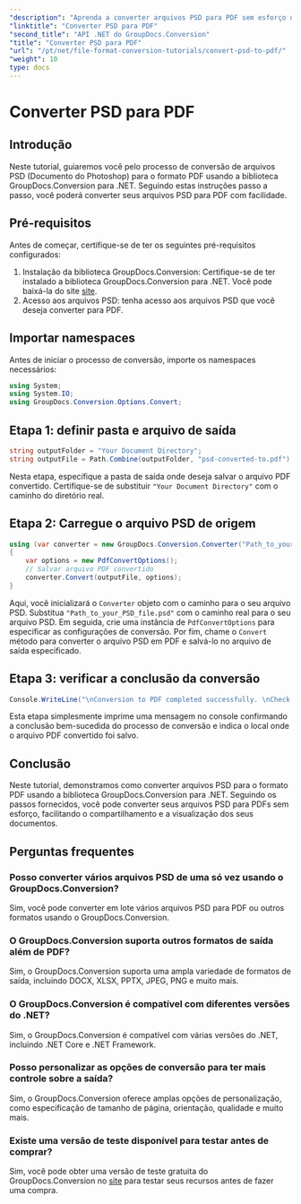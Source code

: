 ```yaml
---
"description": "Aprenda a converter arquivos PSD para PDF sem esforço usando o GroupDocs.Conversion para .NET. Siga nosso guia passo a passo."
"linktitle": "Converter PSD para PDF"
"second_title": "API .NET do GroupDocs.Conversion"
"title": "Converter PSD para PDF"
"url": "/pt/net/file-format-conversion-tutorials/convert-psd-to-pdf/"
"weight": 10
type: docs
---
```

# Converter PSD para PDF

## Introdução
Neste tutorial, guiaremos você pelo processo de conversão de arquivos PSD (Documento do Photoshop) para o formato PDF usando a biblioteca GroupDocs.Conversion para .NET. Seguindo estas instruções passo a passo, você poderá converter seus arquivos PSD para PDF com facilidade.
## Pré-requisitos
Antes de começar, certifique-se de ter os seguintes pré-requisitos configurados:
1. Instalação da biblioteca GroupDocs.Conversion: Certifique-se de ter instalado a biblioteca GroupDocs.Conversion para .NET. Você pode baixá-la do site [site](https://releases.groupdocs.com/conversion/net/).
2. Acesso aos arquivos PSD: tenha acesso aos arquivos PSD que você deseja converter para PDF.

## Importar namespaces
Antes de iniciar o processo de conversão, importe os namespaces necessários:
```csharp
using System;
using System.IO;
using GroupDocs.Conversion.Options.Convert;
```
## Etapa 1: definir pasta e arquivo de saída
```csharp
string outputFolder = "Your Document Directory";
string outputFile = Path.Combine(outputFolder, "psd-converted-to.pdf");
```
Nesta etapa, especifique a pasta de saída onde deseja salvar o arquivo PDF convertido. Certifique-se de substituir `"Your Document Directory"` com o caminho do diretório real.
## Etapa 2: Carregue o arquivo PSD de origem
```csharp
using (var converter = new GroupDocs.Conversion.Converter("Path_to_your_PSD_file.psd"))
{
    var options = new PdfConvertOptions();
    // Salvar arquivo PDF convertido
    converter.Convert(outputFile, options);
}
```
Aqui, você inicializará o `Converter` objeto com o caminho para o seu arquivo PSD. Substitua `"Path_to_your_PSD_file.psd"` com o caminho real para o seu arquivo PSD. Em seguida, crie uma instância de `PdfConvertOptions` para especificar as configurações de conversão. Por fim, chame o `Convert` método para converter o arquivo PSD em PDF e salvá-lo no arquivo de saída especificado.
## Etapa 3: verificar a conclusão da conversão
```csharp
Console.WriteLine("\nConversion to PDF completed successfully. \nCheck output in {0}", outputFolder);
```
Esta etapa simplesmente imprime uma mensagem no console confirmando a conclusão bem-sucedida do processo de conversão e indica o local onde o arquivo PDF convertido foi salvo.

## Conclusão
Neste tutorial, demonstramos como converter arquivos PSD para o formato PDF usando a biblioteca GroupDocs.Conversion para .NET. Seguindo os passos fornecidos, você pode converter seus arquivos PSD para PDFs sem esforço, facilitando o compartilhamento e a visualização dos seus documentos.
## Perguntas frequentes

### Posso converter vários arquivos PSD de uma só vez usando o GroupDocs.Conversion?
Sim, você pode converter em lote vários arquivos PSD para PDF ou outros formatos usando o GroupDocs.Conversion.

### O GroupDocs.Conversion suporta outros formatos de saída além de PDF?
Sim, o GroupDocs.Conversion suporta uma ampla variedade de formatos de saída, incluindo DOCX, XLSX, PPTX, JPEG, PNG e muito mais.

### O GroupDocs.Conversion é compatível com diferentes versões do .NET?
Sim, o GroupDocs.Conversion é compatível com várias versões do .NET, incluindo .NET Core e .NET Framework.

### Posso personalizar as opções de conversão para ter mais controle sobre a saída?
Sim, o GroupDocs.Conversion oferece amplas opções de personalização, como especificação de tamanho de página, orientação, qualidade e muito mais.

### Existe uma versão de teste disponível para testar antes de comprar?
Sim, você pode obter uma versão de teste gratuita do GroupDocs.Conversion no [site](https://releases.groupdocs.com/conversion/net/) para testar seus recursos antes de fazer uma compra.